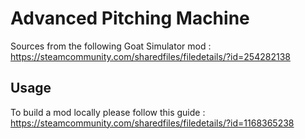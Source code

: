 # Advanced Pitching Machine

Sources from the following Goat Simulator mod : https://steamcommunity.com/sharedfiles/filedetails/?id=254282138

## Usage

To build a mod locally please follow this guide : https://steamcommunity.com/sharedfiles/filedetails/?id=1168365238